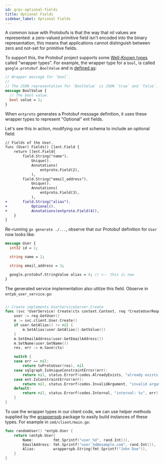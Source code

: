 ```yaml
---
id: grpc-optional-fields
title: Optional Fields
sidebar_label: Optional Fields
---
```

A common issue with Protobufs is that the way that nil values are represented: a zero-valued primitive field isn't
encoded into the binary representation, this means that applications cannot distinguish between zero and not-set for
primitive fields. 

To support this, the Protobuf project supports some [Well-Known types](https://developers.google.com/protocol-buffers/docs/reference/google.protobuf) called "wrapper types".
For example, the wrapper type for a `bool`, is called `google.protobuf.BoolValue` and is [defined as](https://github.com/protocolbuffers/protobuf/blob/991bcada050d7e9919503adef5b52547ec249d35/src/google/protobuf/wrappers.proto#L103-L107):
```protobuf
// Wrapper message for `bool`.
//
// The JSON representation for `BoolValue` is JSON `true` and `false`.
message BoolValue {
  // The bool value.
  bool value = 1;
}
```
When `entproto` generates a Protobuf message definition, it uses these wrapper types to represent "Optional" ent fields.

Let's see this in action, modifying our ent schema to include an optional field:

```diff
// Fields of the User.
func (User) Fields() []ent.Field {
	return []ent.Field{
		field.String("name").
			Unique().
			Annotations(
				entproto.Field(2),
			),
		field.String("email_address").
			Unique().
			Annotations(
				entproto.Field(3),
			),
+		field.String("alias").
+			Optional().
+			Annotations(entproto.Field(4)),
	}
}
```

Re-running `go generate ./...`, observe that our Protobuf definition for `User` now looks like:

```protobuf {8}
message User {
  int32 id = 1;

  string name = 2;

  string email_address = 3;

  google.protobuf.StringValue alias = 4; // <-- this is new 
}
```

The generated service implementation also utilize this field. Observe in `entpb_user_service.go`:

```go {6-8}

// Create implements UserServiceServer.Create
func (svc *UserService) Create(ctx context.Context, req *CreateUserRequest) (*User, error) {
	user := req.GetUser()
	m := svc.client.User.Create()
	if user.GetAlias() != nil {
		m.SetAlias(user.GetAlias().GetValue())
	}
	m.SetEmailAddress(user.GetEmailAddress())
	m.SetName(user.GetName())
	res, err := m.Save(ctx)

	switch {
	case err == nil:
		return toProtoUser(res), nil
	case sqlgraph.IsUniqueConstraintError(err):
		return nil, status.Errorf(codes.AlreadyExists, "already exists: %s", err)
	case ent.IsConstraintError(err):
		return nil, status.Errorf(codes.InvalidArgument, "invalid argument: %s", err)
	default:
		return nil, status.Errorf(codes.Internal, "internal: %s", err)
	}
}
```

To use the wrapper types in our client code, we can use helper methods supplied by the [wrapperspb](https://github.com/protocolbuffers/protobuf-go/blob/3f51f05e40d61e930a5416f1ed7092cef14cc058/types/known/wrapperspb/wrappers.pb.go#L458-L460)
package to easily build instances of these types. For example in `cmd/client/main.go`:
```go {5}
func randomUser() *entpb.User {
	return &entpb.User{
		Name:         fmt.Sprintf("user_%d", rand.Int()),
		EmailAddress: fmt.Sprintf("user_%d@example.com", rand.Int()),
		Alias:        wrapperspb.String(fmt.Sprintf("John Doe")),
	}
}
```